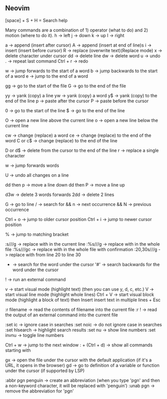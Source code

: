 
## Neovim
[space] + S + H = Search help

Many commands are a combination of 1) operator (what to do) and 2) motion (where to do it).
h -> left
j -> down
k -> up
l -> right

a -> append (insert after cursor)
A -> append (insert at end of line)s
i -> insert (insert before cursor)
R -> replace (overwrite text)(Replace mode)
x -> delete character under cursor
dd -> delete line
dw -> delete word
u -> undo
. -> repeat last command
Ctrl + r -> redo

w -> jump forwards to the start of a word
b -> jump backwards to the start of a word
e -> jump to the end of a word

gg -> go to the start of the file
G -> go to the end of the file

yy -> yank (copy) a line
yw -> yank (copy) a word
y$ -> yank (copy) to the end of the line
p -> paste after the cursor
P -> paste before the cursor

0 -> go to the start of the line
\$ -> go to the end of the line

O -> open a new line above the current line
o -> open a new line below the current line

cw -> change (replace) a word
ce -> change (replace) to the end of the word
C or c$ -> change (replace) to the end of the line

D or d$ -> delete from the cursor to the end of the line
r -> replace a single character

<num>w -> jump forwards <num> words

U -> undo all changes on a line

dd then p -> move a line down
dd then P -> move a line up

d3w -> delete 3 words forwards
2dd -> delete 2 lines

<num>G -> go to line <num>
/<word> -> search for <word> && n -> next occurrence && N -> previous occurrence

Ctrl + o -> jump to older cursor position
Ctrl + i -> jump to newer cursor position

% -> jump to matching bracket

:s/<old>/<new>/g -> replace <old> with <new> in the current line
:%s/<old>/<new>/g -> replace <old> with <new> in the whole file
:%s/<old>/<new>/gc -> replace <old> with <new> in the whole file with confirmation
:20,30s/<old>/<new>/g -> replace <old> with <new> from line 20 to line 30

* -> search for the word under the cursor
'#' -> search backwards for the word under the cursor

!<command> -> run an external command

v -> start visual mode (highlight text) (then you can use y, d, c, etc.)
V -> start visual line mode (highlight whole lines)
Ctrl + V -> start visual block mode (highlight a block of text) then Insert insert text in multiple lines + Esc

:r filename -> read the contents of filename into the current file
:r !<command> -> read the output of an external command into the current file

:set ic -> ignore case in searches
:set noic -> do not ignore case in searches
:set hlsearch -> highlight search results
:set nu -> show line numbers
:set invnu -> toggle line numbers

Ctrl + w -> jump to the next window
:<first letter of command> + (Ctrl + d) -> show all commands starting with <first letter of command>

gx -> open the file under the cursor with the default application (if it's a URL, it opens in the browser)
gd -> go to definition of a variable or function under the cursor (if supported by LSP)

:abbr pgn penguin -> create an abbreviation (when you type 'pgn' and then a non-keyword character, it will be replaced with 'penguin')
:unab pgn -> remove the abbreviation for 'pgn'

